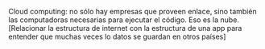 Cloud computing: no sólo hay empresas que proveen enlace, sino también las computadoras necesarias para ejecutar el código. Eso es la nube.  
[Relacionar la estructura de internet con la estructura de una app para entender que muchas veces lo datos se guardan en otros países]

